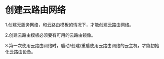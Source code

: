 # 创建云路由网络

1.创建无服务网络，和云路由模板的情况下，才能创建云路由网络。

2.创建云路由模板必须要有可用的云路由镜像。

3.第一次使用云路由网络时，启动/创建/重启使用云路由网络的云主机，才能初始化云路由设备。

